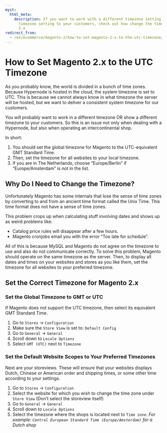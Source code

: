 ```yaml
---
myst:
  html_meta:
    description: If you want to work with a different timezone setting or show a different
      timezone setting to your customers, check out how change the timezone on Magento
      2.x.
redirect_from:
  - /en/ecommerce/magento-2/how-to-set-magento-2-x-to-the-utc-timezone/
---
```


<!-- source: https://support.hypernode.com/en/ecommerce/magento-2/how-to-set-magento-2-x-to-the-utc-timezone/ -->

# How to Set Magento 2.x to the UTC Timezone

As you probably know, the world is divided in a bunch of time zones. Because Hypernode is hosted in the cloud, the system timezone is set to UTC. This is because we cannot always know in what timezone the server will be hosted, but we want to deliver a consistent system timezone for our customers.

You will probably want to work in a different timezone OR show a different timezone to your customers. So this is an issue not only when dealing with a Hypernode, but also when operating an intercontinental shop.

In short:

1. You should set the global timezone for Magento to the UTC-equivalent GMT Standard Time.
1. Then, set the timezone for all websites to your local timezone.
1. If you are in The Netherlands, choose “Europe/Berlin” if “Europe/Amsterdam” is not in the list.

## Why Do I Need to Change the Timezone?

Unfortunately Magento has some internals that lose the sense of time zones by converting to and from an ancient time format called the Unix Time. This time format does not have a sense of time zones.

This problem crops up when calculating stuff involving dates and shows up as weird problems like:

- Catalog price rules will disappear after a few hours.
- Magento cronjobs email you with the error “Too late for schedule”.

All of this is because MySQL and Magento do not agree on the timezone to use and also do not communicate correctly. To solve this problem, Magento should operate on the same timezone as the server. Then, to display all dates and times on your websites and stores as you like them, set the timezone for all websites to your preferred timezone.

## Set the Correct Timezone for Magento 2.x

### Set the Global Timezone to GMT or UTC

If Magento does not support the UTC timezone, then select its equivalent GMT Standard Time.

1. Go to `Stores` -> `Configuration`
1. Make sure the `Store View` is set to: `Default Config`
1. Go to `General` -> `General`
1. Scroll down to `Locale Options`
1. Select `GMT (UTC)` next to `Timezone`

### Set the Default Website Scopes to Your Preferred Timezones

Next are your storeviews. These will ensure that your websites displays Dutch, Chinese or American order and shipping times, or some other time according to your settings.

1. Go to `Stores` -> `Configuration`
1. Select the website for which you wish to change the time zone under `Store View` (Don’t select the storeview itself)
1. Go to `General` -> `General`
1. Scroll down to `Locale Options`
1. Select the timezone where the shops is located next to `Time zone`. *For example: `Central European Standard Time (Europe/Amsterdam)` for a Dutch shop*
